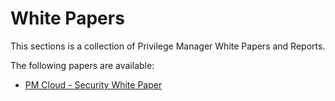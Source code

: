 [title]: # (White Papers)
[tags]: # (read me)
[priority]: # (40000)
# White Papers

This sections is a collection of Privilege Manager White Papers and Reports.

The following papers are available:

* [PM Cloud - Security White Paper](pm-cloud-security.md)
